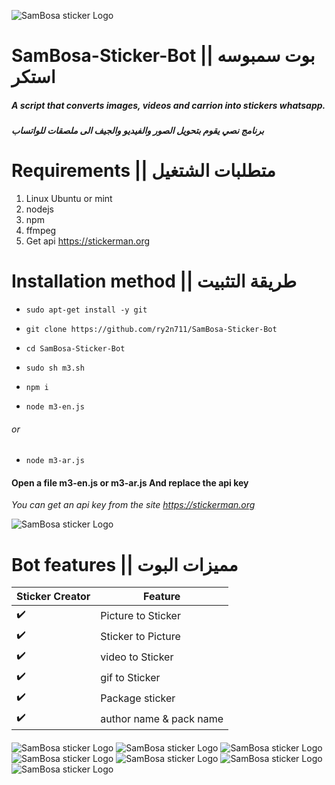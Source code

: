 ![SamBosa sticker Logo](/sambosa.png)

# SamBosa-Sticker-Bot || بوت سمبوسه استكر
##### A script that converts images, videos and carrion into stickers whatsapp.
##### برنامج نصي يقوم بتحويل الصور والفيديو والجيف الى ملصقات للواتساب
# Requirements || متطلبات الشتغيل
1. Linux Ubuntu or mint
1. nodejs
1. npm
1. ffmpeg
2. Get api https://stickerman.org
# Installation method || طريقة التثبيت


* `sudo apt-get install -y git`

* `git clone https://github.com/ry2n711/SamBosa-Sticker-Bot`
 
 * `cd SamBosa-Sticker-Bot`

* `sudo sh m3.sh`

* `npm i`

* `node m3-en.js`
###### or
* `node m3-ar.js`

#### Open a file m3-en.js or m3-ar.js And replace the api key 
*You can get an api key from the site https://stickerman.org*

![SamBosa sticker Logo](/image/8.png)



# Bot features || مميزات البوت

Sticker Creator	 | Feature
------------ | -------------
:heavy_check_mark: | Picture to Sticker
:heavy_check_mark: | Sticker to Picture
:heavy_check_mark: | video to Sticker
:heavy_check_mark: | gif to Sticker
:heavy_check_mark: | Package sticker
:heavy_check_mark: | author name & pack name

####


![SamBosa sticker Logo](/image/1.jpg)
![SamBosa sticker Logo](/image/2.jpg)
![SamBosa sticker Logo](/image/3.jpg)
![SamBosa sticker Logo](/image/4.jpg)
![SamBosa sticker Logo](/image/5.jpg)
![SamBosa sticker Logo](/image/6.jpg)
![SamBosa sticker Logo](/image/7.jpg)


